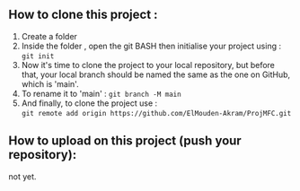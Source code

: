 ## How to clone this project :

1. Create a folder
2. Inside the folder , open the git BASH then initialise your project using : `git init`
3. Now it's time to clone the project to your local repository, but before that, your local branch should be named the same as the one on GitHub, which is 'main'.  
4. To rename it to 'main' : `git branch -M main`
5. And finally, to clone the project use :  
`git remote add origin https://github.com/ElMouden-Akram/ProjMFC.git`

## How to upload on this project (push your repository):

not yet.
